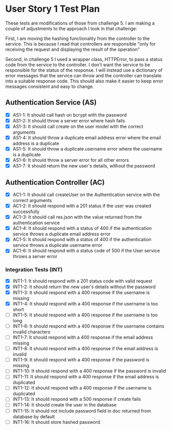 # User Story 1 Test Plan

These tests are modifications of those from challenge 5. I am making a couple of adjustments to the approach I took in that challenge:

First, I am moving the hashing functionality from the controller to the service. This is because I read that controllers are responsible "only for receiving the request and displaying the result of the operation"

Second, in challenge 5 I used a wrapper class, HTTPError, to pass a status code from the service to the controller. I don't want the service to be responsible for the status of the response. I will instead use a dictionary of error messages that the service can throw and the controller can translate into a suitable response code. This should also make it easier to keep error messages consistent and easy to change.

## Authentication Service (AS)

- [x] AS1-1: It should call hash on bcrypt with the password
- [x] AS1-2: It should throw a server error where hash fails
- [x] AS1-3: It should call create on the user model with the correct arguments
- [x] AS1-4: It should throw a duplicate email address error where the email address is a duplicate
- [x] AS1-5: It should throw a duplicate username error where the username is a duplicate
- [x] AS1-6: It should throw a server error for all other errors
- [x] AS1-7: It should return the new user's details, without the password

## Authentication Controller (AC)

- [x] AC1-1: It should call createUser on the Authentication service with the correct arguments
- [x] AC1-2: It should respond with a 201 status if the user was created successfully
- [x] AC1-3: It should call res.json with the value returned from the authentication service
- [x] AC1-4: It should respond with a status of 400 if the authentication service throws a duplicate email address error
- [x] AC1-5: It should respond with a status of 400 if the authentication service throws a duplicate username error
- [x] AC1-6: It should respond with a status code of 500 if the User service throws a server error

### Integration Tests (INT)

- [x] INT1-1: It should respond with a 201 status code with valid request
- [x] INT1-2: It should return the new user's details without the password
- [x] INT1-3: It should respond with a 400 response if the username is missing
- [x] INT1-4: It should respond with a 400 response if the username is too short
- [ ] INT1-5: It should respond with a 400 response if the username is too long
- [ ] INT1-6: It should respond with a 400 response if the username contains invalid characters
- [ ] INT1-7: It should respond with a 400 response if the email address missing
- [ ] INT1-8: It should respond with a 400 response if the email address is invalid
- [ ] INT1-9: It should respond with a 400 response if the password is missing
- [ ] INT1-10: It should respond with a 400 response if the password is invalid
- [ ] INT1-11: It should respond with a 400 response if the email address is duplicated
- [ ] INT1-12: It should respond with a 400 response if the username is duplicated
- [ ] INT1-13: It should respond with a 500 response if create fails
- [ ] INT1-14: It should create the user in the database
- [ ] INT1-15: It should not include password field in doc returned from database by default
- [ ] INT1-16: It should store hashed password
